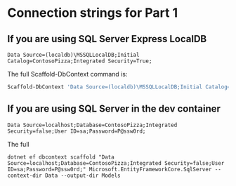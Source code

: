 # Connection strings for Part 1

## If you are using SQL Server Express LocalDB

```text
Data Source=(localdb)\MSSQLLocalDB;Initial Catalog=ContosoPizza;Integrated Security=True;
```

The full Scaffold-DbContext command is:

```powershell
Scaffold-DbContext 'Data Source=(localdb)\MSSQLLocalDB;Initial Catalog=ContosoPizza;Integrated Security=True;' Microsoft.EntityFrameworkCore.SqlServer -ContextDir Data -OutputDir Models
```

## If you are using SQL Server in the dev container

```text
Data Source=localhost;Database=ContosoPizza;Integrated Security=false;User ID=sa;Password=P@ssw0rd;
```

The full 

```dotnet-cli
dotnet ef dbcontext scaffold "Data Source=localhost;Database=ContosoPizza;Integrated Security=false;User ID=sa;Password=P@ssw0rd;" Microsoft.EntityFrameworkCore.SqlServer --context-dir Data --output-dir Models
```